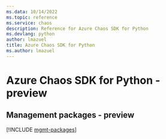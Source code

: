 ```yaml
---
ms.data: 10/14/2022
ms.topic: reference
ms.service: chaos
description: Reference for Azure Chaos SDK for Python
ms.devlang: python
author: lmazuel
title: Azure Chaos SDK for Python
ms.author: lmazuel
---
```

# Azure Chaos SDK for Python - preview

## Management packages - preview
[!INCLUDE [mgmt-packages](chaos-mgmt-index.md)]